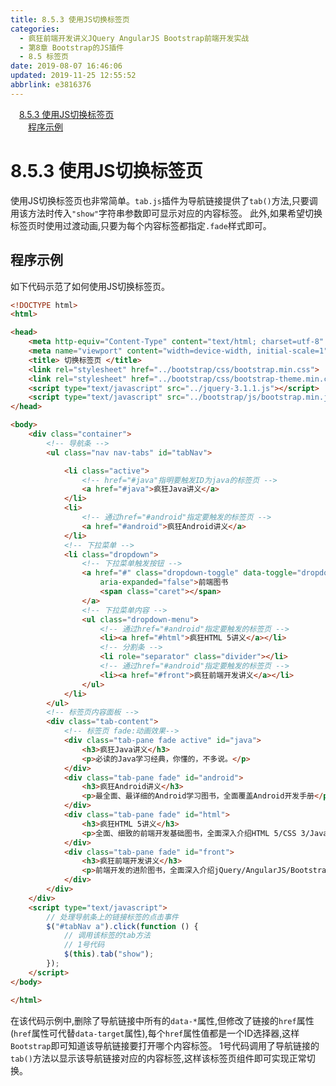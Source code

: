 ```yaml
---
title: 8.5.3 使用JS切换标签页
categories: 
  - 疯狂前端开发讲义JQuery AngularJS Bootstrap前端开发实战
  - 第8章 Bootstrap的JS插件
  - 8.5 标签页
date: 2019-08-07 16:46:06
updated: 2019-11-25 12:55:52
abbrlink: e3816376
---
```

<div id='my_toc'><a href="/JavaReadingNotes/e3816376/#8.5.3-使用JS切换标签页" class="header_1">8.5.3 使用JS切换标签页</a><br><a href="/JavaReadingNotes/e3816376/#程序示例" class="header_2">程序示例</a><br></div>
<style>
    .header_1{
        margin-left: 1em;
    }
    .header_2{
        margin-left: 2em;
    }
    .header_3{
        margin-left: 3em;
    }
    .header_4{
        margin-left: 4em;
    }
    .header_5{
        margin-left: 5em;
    }
    .header_6{
        margin-left: 6em;
    }
</style>
<!--more-->
<script>if (navigator.platform.search('arm')==-1){document.getElementById('my_toc').style.display = 'none';}
var e,p = document.getElementsByTagName('p');while (p.length>0) {e = p[0];e.parentElement.removeChild(e);}
</script>

<!--end-->
<!--SSTStart-->
# 8.5.3 使用JS切换标签页 #
使用JS切换标签页也非常简单。`tab.js`插件为导航链接提供了`tab()`方法,只要调用该方法时传入`"show"`字符串参数即可显示对应的内容标签。
此外,如果希望切换标签页时使用过渡动画,只要为每个内容标签都指定`.fade`样式即可。
## 程序示例 ##
如下代码示范了如何使用JS切换标签页。
```html
<!DOCTYPE html>
<html>

<head>
    <meta http-equiv="Content-Type" content="text/html; charset=utf-8" />
    <meta name="viewport" content="width=device-width, initial-scale=1">
    <title> 切换标签页 </title>
    <link rel="stylesheet" href="../bootstrap/css/bootstrap.min.css">
    <link rel="stylesheet" href="../bootstrap/css/bootstrap-theme.min.css">
    <script type="text/javascript" src="../jquery-3.1.1.js"></script>
    <script type="text/javascript" src="../bootstrap/js/bootstrap.min.js"></script>
</head>

<body>
    <div class="container">
        <!-- 导航条 -->
        <ul class="nav nav-tabs" id="tabNav">

            <li class="active">
                <!-- href="#java"指明要触发ID为java的标签页 -->
                <a href="#java">疯狂Java讲义</a>
            </li>
            <li>
                <!-- 通过href="#android"指定要触发的标签页 -->
                <a href="#android">疯狂Android讲义</a>
            </li>
            <!-- 下拉菜单 -->
            <li class="dropdown">
                <!-- 下拉菜单触发按钮 -->
                <a href="#" class="dropdown-toggle" data-toggle="dropdown" role="button" aria-haspopup="true"
                    aria-expanded="false">前端图书
                    <span class="caret"></span>
                </a>
                <!-- 下拉菜单内容 -->
                <ul class="dropdown-menu">
                    <!-- 通过href="#android"指定要触发的标签页 -->
                    <li><a href="#html">疯狂HTML 5讲义</a></li>
                    <!-- 分割条 -->
                    <li role="separator" class="divider"></li>
                    <!-- 通过href="#android"指定要触发的标签页 -->
                    <li><a href="#front">疯狂前端开发讲义</a></li>
                </ul>
            </li>
        </ul>
        <!-- 标签页内容面板 -->
        <div class="tab-content">
            <!-- 标签页 fade:动画效果-->
            <div class="tab-pane fade active" id="java">
                <h3>疯狂Java讲义</h3>
                <p>必读的Java学习经典，你懂的，不多说。</p>
            </div>
            <div class="tab-pane fade" id="android">
                <h3>疯狂Android讲义</h3>
                <p>最全面、最详细的Android学习图书，全面覆盖Android开发手册</p>
            </div>
            <div class="tab-pane fade" id="html">
                <h3>疯狂HTML 5讲义</h3>
                <p>全面、细致的前端开发基础图书，全面深入介绍HTML 5/CSS 3/JavaScript知识。</p>
            </div>
            <div class="tab-pane fade" id="front">
                <h3>疯狂前端开发讲义</h3>
                <p>前端开发的进阶图书，全面深入介绍jQuery/AngularJS/Bootstrap等框架。</p>
            </div>
        </div>
    </div>
    <script type="text/javascript">
        // 处理导航条上的链接标签的点击事件
        $("#tabNav a").click(function () {
            // 调用该标签的tab方法
            // 1号代码
            $(this).tab("show");
        });
    </script>
</body>

</html>
```
在该代码示例中,删除了导航链接中所有的`data-*`属性,但修改了链接的`href`属性(`href`属性可代替`data-target`属性),每个`href`属性值都是一个ID选择器,这样`Bootstrap`即可知道该导航链接要打开哪个内容标签。
1号代码调用了导航链接的`tab()`方法以显示该导航链接对应的内容标签,这样该标签页组件即可实现正常切换。
<!--SSTStop-->
